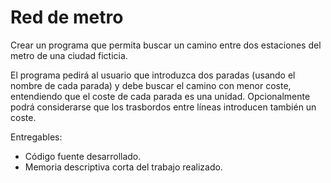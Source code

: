 Red de metro
============

Crear un programa que permita buscar un camino entre dos estaciones 
del metro de una ciudad ficticia.

El programa pedirá al usuario que introduzca dos paradas (usando el
nombre de cada parada) y debe buscar el camino con menor coste, 
entendiendo que el coste de cada parada es una unidad. Opcionalmente
podrá considerarse que los trasbordos entre líneas introducen
también un coste.

Entregables:
* Código fuente desarrollado.
* Memoria descriptiva corta del trabajo realizado.
